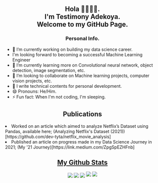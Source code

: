 <h2 align="center">
    Hola 👋🏿👋🏿. 
    <br>
    I'm Testimony Adekoya. 
    <br>
    Welcome to my GitHub Page.
</h2>

<h3 align="center">Personal Info.</h3>
<p>
<ul>
<li>🔭 I’m currently working on building my data science career. </li>
<li>I'm looking forward to becoming a successful Machine Learning Engineer</li>
<li>🌱 I’m currently learning more on Convolutional neural network, object detection, image segmentation, etc.</li>
<li>👯 I’m looking to collaborate on Machine learning projects, computer vision projects, etc.</li>
<li>📝 I write technical contents for personal development.</li>
<li>😄 Pronouns: He/Him.</li>
<li>⚡ Fun fact: When I'm not coding, I'm sleeping.</li>
</ul>
</p>
<h2 align= "center">Publications</h2>
<p>
   <li> Worked on an article which aimed to analyze Netflix’s Dataset using Pandas, available here; (Analyzing Netflix's Dataset (2021))[https://github.com/dev-tyta/netflix_movie_analysis]</li>
    <li>Published an article on progress made in my Data Science Journey in 2021; (My '21 Journey)[https://link.medium.com/ZpgSpEZHFnb]
    
</p>

<h2 align="center"><u>My Github Stats</u></h2>
<p align="center">
    <img align="center" src="https://github-readme-stats.vercel.app/api/top-langs/?username=dev-tyta&layout=compact&bg_color=0,73FA79,73FDFF,7A81FF&theme=graywhite&langs_count=10">
    <img align="center" src="https://github-readme-stats.vercel.app/api?username=dev-tyta&count_private=true&show_icons=trueline_height=21&bg_color=0,EC6C6C,FFD479,FFFC79,73FA79&theme=graywhite">	
    <img align="center" src="https://github-readme-streak-stats.herokuapp.com/?user=dev-tyta&theme=dracula">
    <img src="https://metrics.lecoq.io/dev-tyta?template=classic&achievements=1&achievements.threshold=C&achievements.secrets=true&achievements.display=compact&achievements.limit=0&config.timezone=Asia%2FDhaka">	
    <img src="https://github-profile-trophy.vercel.app/?username=dev-tyta&theme=onedark&title=MultiLanguage,Stars,Commit,Followers,Repo,PR">
</p>
<!--
**dev-tyta/dev-tyta** is a ✨ _special_ ✨ repository because its `README.md` (this file) appears on your GitHub profile.

Here are some ideas to get you started:

- 🔭 I’m currently working on ...
- 🌱 I’m currently learning ...
- 👯 I’m looking to collaborate on ...
- 🤔 I’m looking for help with ...
- 💬 Ask me about ...
- 📫 How to reach me: ...
- 😄 Pronouns: ...
- ⚡ Fun fact: ...
-->
